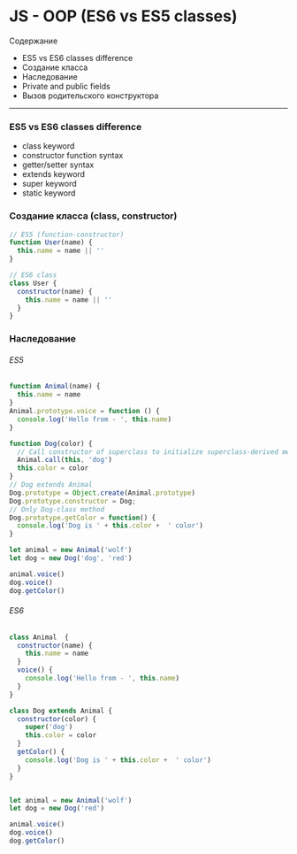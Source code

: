 # JS - OOP (ES6 vs ES5 classes)


Содержание
* ES5 vs ES6 classes difference
* Создание класса
* Наследование
* Private and public fields
* Вызов родительского конструктора

--- 

### ES5 vs ES6 classes difference
- class keyword
- constructor function syntax
- getter/setter syntax
- extends keyword
- super keyword
- static keyword

### Создание класса (class, constructor)
```js
// ES5 (function-constructor)
function User(name) {
  this.name = name || ''
}
```

```js
// ES6 class
class User {
  constructor(name) {
    this.name = name || ''
  }
}
```

### Наследование 
###### ES5 
```js
function Animal(name) {
  this.name = name
}
Animal.prototype.voice = function () {
  console.log('Hello from - ', this.name)
}

function Dog(color) {
  // Call constructor of superclass to initialize superclass-derived members.
  Animal.call(this, 'dog') 
  this.color = color
}
// Dog extends Animal
Dog.prototype = Object.create(Animal.prototype) 
Dog.prototype.constructor = Dog;
// Only Dog-class method
Dog.prototype.getColor = function() {
  console.log('Dog is ' + this.color +  ' color')
}

let animal = new Animal('wolf')
let dog = new Dog('dog', 'red')

animal.voice()
dog.voice()
dog.getColor()
```

###### ES6
```js
class Animal  {
  constructor(name) {
    this.name = name
  }
  voice() {
    console.log('Hello from - ', this.name)
  }
}

class Dog extends Animal {
  constructor(color) {
    super('dog')
    this.color = color
  }
  getColor() {
    console.log('Dog is ' + this.color +  ' color')
  }
}


let animal = new Animal('wolf')
let dog = new Dog('red')

animal.voice()
dog.voice()
dog.getColor()
```
